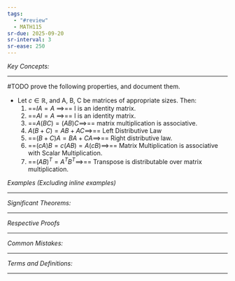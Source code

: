```yaml
---
tags:
  - "#review"
  - MATH115
sr-due: 2025-09-20
sr-interval: 3
sr-ease: 250
---
```

*Key Concepts:*
___
#TODO prove the following properties, and document them. 

- Let $c\in \mathbb{R}$, and A, B, C be matrices of appropriate sizes. Then:
	1. ==$IA = A$ $\implies$== I is an identity matrix.
	2. ==$AI = A$ $\implies$== I is an identity matrix.
	3. ==$A(BC) = (AB)C \implies$== matrix multiplication is associative.
	4. $A(B+C) = AB + AC \implies$== Left Distributive Law
	5. ==$(B + C)A = BA + CA \implies$== Right distributive law.
	6. ==$(cA)B = c(AB) = A(cB) \implies$== Matrix Multiplication is associative with Scalar Multiplication.
	7. ==$(AB)^T = A^TB^T \implies$== Transpose is distributable over matrix multiplication. <!--SR:!2000-01-01,1,250!2025-10-24,3,250!2000-01-01,1,250!2000-01-01,1,250!2000-01-01,1,250!2000-01-01,1,250-->

*Examples (Excluding inline examples)* 
___

*Significant Theorems:*
___

*Respective Proofs*
___

*Common Mistakes:*
___

*Terms and Definitions:*
___

